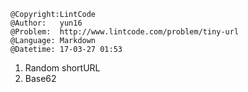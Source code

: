 ```
@Copyright:LintCode
@Author:   yun16
@Problem:  http://www.lintcode.com/problem/tiny-url
@Language: Markdown
@Datetime: 17-03-27 01:53
```

1. Random shortURL
2. Base62